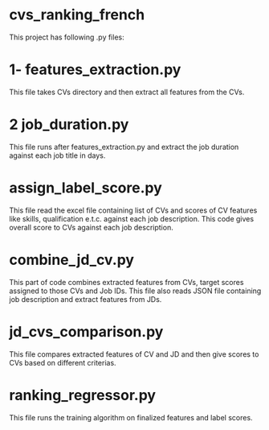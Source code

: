 # cvs_ranking_french
This project has following .py files:
 # 1- features_extraction.py
 This file takes CVs directory and then extract all features from the CVs.
 
 
 # 2 job_duration.py
 This file runs after features_extraction.py and extract the job duration against each job title in days. 
 
 # assign_label_score.py
 This file read the excel file containing list of CVs and scores of CV features like skills, qualification e.t.c. against each job description. 
 This code gives overall score to CVs against each job description. 
 
 # combine_jd_cv.py
 This part of code combines extracted features from CVs, target scores assigned to those CVs and Job IDs.  This file also  reads JSON file containing job description and extract features from JDs. 
 

 
 # jd_cvs_comparison.py
 This file compares extracted features of CV and JD and then give scores to CVs based on different criterias. 
 
 # ranking_regressor.py
 This file runs the training algorithm on finalized features and label scores. 
 
